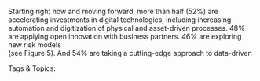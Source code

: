 Starting right now and moving forward, more than half (52%) are accelerating 
investments in digital technologies, including increasing automation and 
digitization of physical and asset-driven processes. 48% are applying open 
innovation with business partners. 46% are exploring new risk models  
(see Figure 5). And 54% are taking a cutting-edge approach to data-driven 

   Tags & Topics:
   